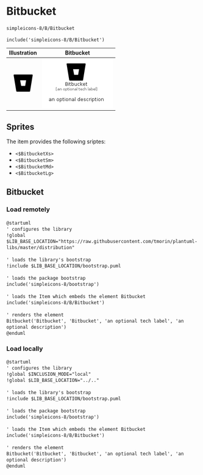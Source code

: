 # Bitbucket


```text
simpleicons-8/B/Bitbucket
```

```text
include('simpleicons-8/B/Bitbucket')
```



| Illustration | Bitbucket |
| :---: | :---: |
| ![illustration for Illustration](../../simpleicons-8/B/Bitbucket.png) | ![illustration for Bitbucket](../../simpleicons-8/B/Bitbucket.Local.png) |



## Sprites
The item provides the following sriptes:

- `<$BitbucketXs>`
- `<$BitbucketSm>`
- `<$BitbucketMd>`
- `<$BitbucketLg>`





## Bitbucket

### Load remotely
```plantuml
@startuml
' configures the library
!global $LIB_BASE_LOCATION="https://raw.githubusercontent.com/tmorin/plantuml-libs/master/distribution"

' loads the library's bootstrap
!include $LIB_BASE_LOCATION/bootstrap.puml

' loads the package bootstrap
include('simpleicons-8/bootstrap')

' loads the Item which embeds the element Bitbucket
include('simpleicons-8/B/Bitbucket')

' renders the element
Bitbucket('Bitbucket', 'Bitbucket', 'an optional tech label', 'an optional description')
@enduml
```

### Load locally
```plantuml
@startuml
' configures the library
!global $INCLUSION_MODE="local"
!global $LIB_BASE_LOCATION="../.."

' loads the library's bootstrap
!include $LIB_BASE_LOCATION/bootstrap.puml

' loads the package bootstrap
include('simpleicons-8/bootstrap')

' loads the Item which embeds the element Bitbucket
include('simpleicons-8/B/Bitbucket')

' renders the element
Bitbucket('Bitbucket', 'Bitbucket', 'an optional tech label', 'an optional description')
@enduml
```

